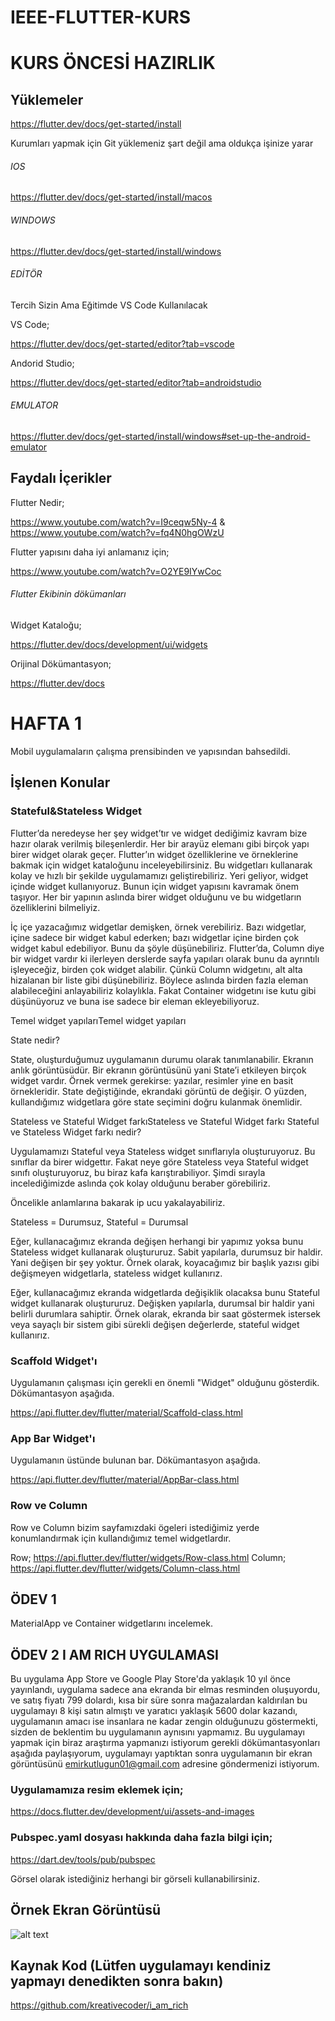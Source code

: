 # IEEE-FLUTTER-KURS





# KURS ÖNCESİ HAZIRLIK

## Yüklemeler
https://flutter.dev/docs/get-started/install

Kurumları yapmak için Git yüklemeniz şart değil ama oldukça işinize yarar
###### IOS

https://flutter.dev/docs/get-started/install/macos

###### WINDOWS

https://flutter.dev/docs/get-started/install/windows

###### EDİTÖR
Tercih Sizin Ama Eğitimde VS Code Kullanılacak 

VS Code;

https://flutter.dev/docs/get-started/editor?tab=vscode

Andorid Studio;

https://flutter.dev/docs/get-started/editor?tab=androidstudio

###### EMULATOR
https://flutter.dev/docs/get-started/install/windows#set-up-the-android-emulator

## Faydalı İçerikler
Flutter Nedir;

https://www.youtube.com/watch?v=I9ceqw5Ny-4 & https://www.youtube.com/watch?v=fq4N0hgOWzU

Flutter yapısını daha iyi anlamanız için;

https://www.youtube.com/watch?v=O2YE9IYwCoc

###### Flutter Ekibinin dökümanları

Widget Kataloğu;

https://flutter.dev/docs/development/ui/widgets

Orijinal Dökümantasyon;

https://flutter.dev/docs






# HAFTA 1

Mobil uygulamaların çalışma prensibinden ve yapısından bahsedildi.

## İşlenen Konular

### Stateful&Stateless Widget
  
  Flutter’da neredeyse her şey widget’tır ve widget dediğimiz kavram bize hazır olarak verilmiş bileşenlerdir. Her bir arayüz elemanı gibi birçok yapı birer widget olarak geçer. Flutter’ın widget özelliklerine ve örneklerine bakmak için widget kataloğunu inceleyebilirsiniz. Bu widgetları kullanarak kolay ve hızlı bir şekilde uygulamamızı geliştirebiliriz. Yeri geliyor, widget içinde widget kullanıyoruz. Bunun için widget yapısını kavramak önem taşıyor. Her bir yapının aslında birer widget olduğunu ve bu widgetların özelliklerini bilmeliyiz.

İç içe yazacağımız widgetlar demişken, örnek verebiliriz. Bazı widgetlar, içine sadece bir widget kabul ederken; bazı widgetlar içine birden çok widget kabul edebiliyor. Bunu da şöyle düşünebiliriz. Flutter’da, Column diye bir widget vardır ki ilerleyen derslerde sayfa yapıları olarak bunu da ayrıntılı işleyeceğiz, birden çok widget alabilir. Çünkü Column widgetını, alt alta hizalanan bir liste gibi düşünebiliriz. Böylece aslında birden fazla eleman alabileceğini anlayabiliriz kolaylıkla. Fakat Container widgetını ise kutu gibi düşünüyoruz ve buna ise sadece bir eleman ekleyebiliyoruz.

 

Temel widget yapılarıTemel widget yapıları
 
State nedir?

State, oluşturduğumuz uygulamanın durumu olarak tanımlanabilir. Ekranın anlık görüntüsüdür. Bir ekranın görüntüsünü yani State’i etkileyen birçok widget vardır. Örnek vermek gerekirse: yazılar, resimler yine en basit örnekleridir. State değiştiğinde, ekrandaki görüntü de değişir. O yüzden, kullandığımız widgetlara göre state seçimini doğru kulanmak önemlidir.

Stateless ve Stateful Widget farkıStateless ve Stateful Widget farkı
Stateful ve Stateless Widget farkı nedir?

Uygulamamızı Stateful veya Stateless widget sınıflarıyla oluşturuyoruz. Bu sınıflar da birer widgettır. Fakat neye göre Stateless veya Stateful widget sınıfı oluşturuyoruz, bu biraz kafa karıştırabiliyor. Şimdi sırayla incelediğimizde aslında çok kolay olduğunu beraber görebiliriz.

Öncelikle anlamlarına bakarak ip ucu yakalayabiliriz.

Stateless = Durumsuz,   Stateful = Durumsal 

Eğer, kullanacağımız ekranda değişen herhangi bir yapımız yoksa bunu Stateless widget kullanarak oluştururuz. Sabit yapılarla, durumsuz bir haldir. Yani değişen bir şey yoktur. Örnek olarak, koyacağımız bir başlık yazısı gibi değişmeyen widgetlarla, stateless widget kullanırız.

Eğer, kullanacağımız ekranda widgetlarda değişiklik olacaksa bunu Stateful widget kullanarak oluştururuz. Değişken yapılarla, durumsal bir haldir yani belirli durumlara sahiptir. Örnek olarak, ekranda bir saat göstermek istersek veya sayaçlı bir sistem gibi sürekli değişen değerlerde, stateful widget kullanırız.

### Scaffold Widget'ı
  
  Uygulamanın çalışması için gerekli en önemli "Widget" olduğunu gösterdik. Dökümantasyon aşağıda.
  
https://api.flutter.dev/flutter/material/Scaffold-class.html

### App Bar Widget'ı
  
  Uygulamanın üstünde bulunan bar. Dökümantasyon aşağıda.
  
https://api.flutter.dev/flutter/material/AppBar-class.html

### Row ve Column

Row ve Column bizim sayfamızdaki ögeleri istediğimiz yerde konumlandırmak için kullandığımız temel widgetlardır.


Row;
https://api.flutter.dev/flutter/widgets/Row-class.html
Column;
https://api.flutter.dev/flutter/widgets/Column-class.html

## ÖDEV 1

MaterialApp ve Container widgetlarını incelemek.

## ÖDEV 2 I AM RICH UYGULAMASI

Bu uygulama App Store ve Google Play Store'da yaklaşık 10 yıl önce yayınlandı, uygulama sadece ana ekranda bir elmas resminden oluşuyordu, ve satış fiyatı 799 dolardı, kısa bir süre sonra mağazalardan kaldırılan bu uygulamayı 8 kişi satın almıştı ve yaratıcı yaklaşık 5600 dolar kazandı, uygulamanın amacı ise insanlara ne kadar zengin olduğunuzu göstermekti, sizden de beklentim bu uygulamanın aynısını yapmamız. Bu uygulamayı yapmak için biraz araştırma yapmanızı istiyorum gerekli dökümantasyonları aşağıda paylaşıyorum, uygulamayı yaptıktan sonra uygulamanın bir ekran görüntüsünü emirkutlugun01@gmail.com adresine göndermenizi istiyorum.

### Uygulamamıza resim eklemek için;

https://docs.flutter.dev/development/ui/assets-and-images

### Pubspec.yaml dosyası hakkında daha fazla bilgi için;

https://dart.dev/tools/pub/pubspec

Görsel olarak istediğiniz herhangi bir görseli kullanabilirsiniz.

## Örnek Ekran Görüntüsü

![alt text](https://ibb.co/2qNfyWg)


## Kaynak Kod (Lütfen uygulamayı kendiniz yapmayı denedikten sonra bakın)

https://github.com/kreativecoder/i_am_rich

  
